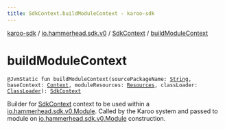 ```yaml
---
title: SdkContext.buildModuleContext - karoo-sdk
---
```


[karoo-sdk](../../index.html) / [io.hammerhead.sdk.v0](../index.html) / [SdkContext](index.html) / [buildModuleContext](./build-module-context.html)

# buildModuleContext

`@JvmStatic fun buildModuleContext(sourcePackageName: `[`String`](https://kotlinlang.org/api/latest/jvm/stdlib/kotlin/-string/index.html)`, baseContext: `[`Context`](https://developer.android.com/reference/android/content/Context.html)`, moduleResources: `[`Resources`](https://developer.android.com/reference/android/content/res/Resources.html)`, classLoader: `[`ClassLoader`](https://developer.android.com/reference/java/lang/ClassLoader.html)`): `[`SdkContext`](index.html)

Builder for [SdkContext](index.html) context to be used within a [io.hammerhead.sdk.v0.Module](../-module/index.html).
Called by the Karoo system and passed to module on [io.hammerhead.sdk.v0.Module](../-module/index.html) construction.

